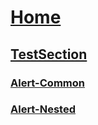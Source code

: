 # [Home](index.md)
## [TestSection](Test/Index.md)
### [Alert-Common](Test/Alert_Common.md)
### [Alert-Nested](Test/Alert_Nested.md)